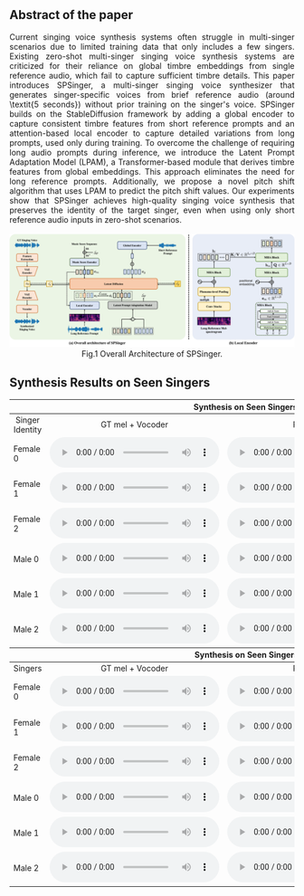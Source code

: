 # 
## Abstract of the paper

<div style="text-align: justify">
Current singing voice synthesis systems often struggle in multi-singer scenarios due to limited training data that only includes a few singers. Existing zero-shot multi-singer singing voice synthesis systems are criticized for their reliance on global timbre embeddings from single reference audio, which fail to capture sufficient timbre details. This paper introduces SPSinger, a multi-singer singing voice synthesizer that generates singer-specific voices from brief reference audio (around \textit{5 seconds}) without prior training on the singer's voice. 
SPSinger builds on the StableDiffusion framework by adding a global encoder to capture consistent timbre features from short reference prompts and an attention-based local encoder to capture detailed variations from long prompts, used only during training. 
To overcome the challenge of requiring long audio prompts during inference, we introduce the Latent Prompt Adaptation Model (LPAM), a Transformer-based module that derives timbre features from global embeddings. This approach eliminates the need for long reference prompts. Additionally, we propose a novel pitch shift algorithm that uses LPAM to predict the pitch shift values.
Our experiments show that SPSinger achieves high-quality singing voice synthesis that preserves the identity of the target singer, even when using only short reference audio inputs in zero-shot scenarios.
</div>
<br>
<div style="text-align: center;">
    <img src="SPSinger_overall.png" width="1000px">
    <figcaption>Fig.1 Overall Architecture of SPSinger.</figcaption>
</div>

## Synthesis Results on Seen Singers
<table>
    <thead>
        <tr>
            <th colspan="4">Synthesis on Seen Singers with Short Music Scores</th>
        </tr>
    </thead>
    <tbody>
       <tr>
            <td><center>Singer Identity</center></td>
            <td><center>GT mel + Vocoder</center></td>
            <td><center>Reference</center></td>
            <td><center>SPSinger</center></td>
        </tr>
        <tr>
            <td>Female 0</td>
            <td>
                <audio controls>
                  <source src="short_seen/female_0_short_seen/ground_truth.wav" type="audio/mpeg">
                  Your browser does not support the audio tag.
                </audio>
            </td>
            <td>
                <audio controls>
                  <source src="short_seen/female_0_short_seen/reference.wav" type="audio/mpeg">
                  Your browser does not support the audio tag.
                </audio>
            </td>
            <td>
                <audio controls>
                  <source src="short_seen/female_0_short_seen/spsinger.wav" type="audio/mpeg">
                  Your browser does not support the audio tag.
                </audio>
            </td>
        </tr>
        <tr>
            <td>Female 1</td>
            <td>
                <audio controls>
                  <source src="short_seen/female_1_short_seen/ground_truth.wav" type="audio/mpeg">
                  Your browser does not support the audio tag.
                </audio>
            </td>
            <td>
                <audio controls>
                  <source src="short_seen/female_1_short_seen/reference.wav" type="audio/mpeg">
                  Your browser does not support the audio tag.
                </audio>
            </td>
            <td>
                <audio controls>
                  <source src="short_seen/female_1_short_seen/spsinger.wav" type="audio/mpeg">
                  Your browser does not support the audio tag.
                </audio>
            </td>
        </tr>
        <tr>
            <td>Female 2</td>
            <td>
                <audio controls>
                  <source src="short_seen/female_2_short_seen/ground_truth.wav" type="audio/mpeg">
                  Your browser does not support the audio tag.
                </audio>
            </td>
            <td>
                <audio controls>
                  <source src="short_seen/female_2_short_seen/reference.wav" type="audio/mpeg">
                  Your browser does not support the audio tag.
                </audio>
            </td>
            <td>
                <audio controls>
                  <source src="short_seen/female_2_short_seen/spsinger.wav" type="audio/mpeg">
                  Your browser does not support the audio tag.
                </audio>
            </td>
        </tr>
        <tr>
            <td>Male 0</td>
            <td>
                <audio controls>
                  <source src="short_seen/male_0_short_seen/ground_truth.wav" type="audio/mpeg">
                  Your browser does not support the audio tag.
                  </audio>
            </td>
            <td>
                <audio controls>
                  <source src="short_seen/male_0_short_seen/reference.wav" type="audio/mpeg">
                  Your browser does not support the audio tag.
                </audio>
            </td>
            <td>
                <audio controls>
                  <source src="short_seen/male_0_short_seen/spsinger.wav" type="audio/mpeg">
                  Your browser does not support the audio tag.
                </audio>
            </td>
        </tr>
        <tr>
            <td>Male 1</td>
            <td>
                <audio controls>
                  <source src="short_seen/male_1_short_seen/ground_truth.wav" type="audio/mpeg">
                  Your browser does not support the audio tag.
                  </audio>
            </td>
            <td>
                <audio controls>
                  <source src="short_seen/male_1_short_seen/reference.wav" type="audio/mpeg">
                  Your browser does not support the audio tag.
                </audio>
            </td>
            <td>
                <audio controls>
                  <source src="short_seen/male_1_short_seen/spsinger.wav" type="audio/mpeg">
                  Your browser does not support the audio tag.
                </audio>
            </td>
        </tr>
        <tr>
            <td>Male 2</td>
            <td>
                <audio controls>
                  <source src="short_seen/male_2_short_seen/ground_truth.wav" type="audio/mpeg">
                  Your browser does not support the audio tag.
                  </audio>
            </td>
            <td>
                <audio controls>
                  <source src="short_seen/male_2_short_seen/reference.wav" type="audio/mpeg">
                  Your browser does not support the audio tag.
                </audio>
            </td>
            <td>
                <audio controls>
                  <source src="short_seen/male_2_short_seen/spsinger.wav" type="audio/mpeg">
                  Your browser does not support the audio tag.
                </audio>
            </td>
        </tr>
    </tbody>
    <thead>
        <tr>
            <th colspan="4">Synthesis on Seen Singers with Long Music Scores</th>
        </tr>
    </thead>
    <tbody>
        <tr>
            <td><center>Singers</center></td>
            <td><center>GT mel + Vocoder</center></td>
            <td><center>Reference</center></td>
            <td><center>SPSinger</center></td>
        </tr>
        <tr>
            <td>Female 0</td>
            <td>
                <audio controls>
                  <source src="long_seen/female_0_long_seen/ground_truth.wav" type="audio/mpeg">
                  Your browser does not support the audio tag.
                  </audio>
            </td>
            <td>
                <audio controls>
                  <source src="long_seen/female_0_long_seen/reference.wav" type="audio/mpeg">
                  Your browser does not support the audio tag.
                </audio>
            </td>
            <td>
                <audio controls>
                  <source src="long_seen/female_0_long_seen/spsinger.wav" type="audio/mpeg">
                  Your browser does not support the audio tag.
                </audio>
            </td>
        </tr>
        <tr>
            <td>Female 1</td>
            <td>
                <audio controls>
                  <source src="long_seen/female_1_long_seen/ground_truth.wav" type="audio/mpeg">
                  Your browser does not support the audio tag.
                  </audio>
            </td>
            <td>
                <audio controls>
                  <source src="long_seen/female_1_long_seen/reference.wav" type="audio/mpeg">
                  Your browser does not support the audio tag.
                </audio>
            </td>
            <td>
                <audio controls>
                  <source src="long_seen/female_1_long_seen/spsinger.wav" type="audio/mpeg">
                  Your browser does not support the audio tag.
                </audio>
            </td>
        </tr>
        <tr>
            <td>Female 2</td>
            <td>
                <audio controls>
                  <source src="long_seen/female_2_long_seen/ground_truth.wav" type="audio/mpeg">
                  Your browser does not support the audio tag.
                  </audio>
            </td>
            <td>
                <audio controls>
                  <source src="long_seen/female_2_long_seen/reference.wav" type="audio/mpeg">
                  Your browser does not support the audio tag.
                </audio>
            </td>
            <td>
                <audio controls>
                  <source src="long_seen/female_2_long_seen/spsinger.wav" type="audio/mpeg">
                  Your browser does not support the audio tag.
                </audio>
            </td>
        </tr>
        <tr>
            <td>Male 0</td>
            <td>
                <audio controls>
                  <source src="long_seen/male_0_long_seen/ground_truth.wav" type="audio/mpeg">
                  Your browser does not support the audio tag.
                  </audio>
            </td>
            <td>
                <audio controls>
                  <source src="long_seen/male_0_long_seen/reference.wav" type="audio/mpeg">
                  Your browser does not support the audio tag.
                </audio>
            </td>
            <td>
                <audio controls>
                  <source src="long_seen/male_0_long_seen/spsinger.wav" type="audio/mpeg">
                  Your browser does not support the audio tag.
                </audio>
            </td>
        </tr>
        <tr>
            <td>Male 1</td>
            <td>
                <audio controls>
                  <source src="long_seen/male_1_long_seen/ground_truth.wav" type="audio/mpeg">
                  Your browser does not support the audio tag.
                  </audio>
            </td>
            <td>
                <audio controls>
                  <source src="long_seen/male_1_long_seen/reference.wav" type="audio/mpeg">
                  Your browser does not support the audio tag.
                </audio>
            </td>
            <td>
                <audio controls>
                  <source src="long_seen/male_1_long_seen/spsinger.wav" type="audio/mpeg">
                  Your browser does not support the audio tag.
                </audio>
            </td>
        </tr>
        <tr>
            <td>Male 2</td>
            <td>
                <audio controls>
                  <source src="long_seen/male_2_long_seen/ground_truth.wav" type="audio/mpeg">
                  Your browser does not support the audio tag.
                  </audio>
            </td>
            <td>
                <audio controls>
                  <source src="long_seen/male_2_long_seen/reference.wav" type="audio/mpeg">
                  Your browser does not support the audio tag.
                </audio>
            </td>
            <td>
                <audio controls>
                  <source src="long_seen/male_2_long_seen/spsinger.wav" type="audio/mpeg">
                  Your browser does not support the audio tag.
                </audio>
            </td>
        </tr>
    </tbody>
</table>

